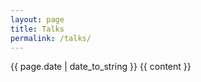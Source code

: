 ```yaml
---
layout: page
title: Talks
permalink: /talks/
---
```


<div class="post">
  <span class="post-date">{{ page.date | date_to_string }}</span>
  {{ content }}
</div>
